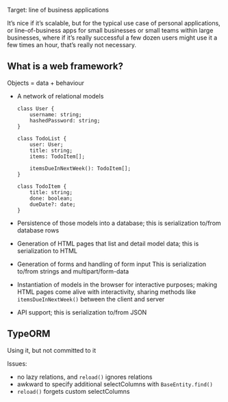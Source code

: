 Target: line of business applications

It’s nice if it’s scalable, but for the typical use case of personal
applications, or line-of-business apps for small businesses or small teams
within large businesses, where if it’s really successful a few dozen users might
use it a few times an hour, that’s really not necessary.

## What is a web framework?

Objects = data + behaviour

  - A network of relational models

        class User {
            username: string;
            hashedPassword: string;
        }

        class TodoList {
            user: User;
            title: string;
            items: TodoItem[];

            itemsDueInNextWeek(): TodoItem[];
        }

        class TodoItem {
            title: string;
            done: boolean;
            dueDate?: date;
        }

  - Persistence of those models into a database; this is serialization to/from
  database rows
  - Generation of HTML pages that list and detail model data; this is
  serialization to HTML
  - Generation of forms and handling of form input
    This is serialization to/from strings and multipart/form-data
  - Instantiation of models in the browser for interactive purposes; making HTML
  pages come alive with interactivity, sharing methods like
  `itemsDueInNextWeek()` between the client and server
  - API support; this is serialization to/from JSON

## TypeORM

Using it, but not committed to it

Issues:
  - no lazy relations, and `reload()` ignores relations
  - awkward to specify additional selectColumns with `BaseEntity.find()`
  - `reload()` forgets custom selectColumns
